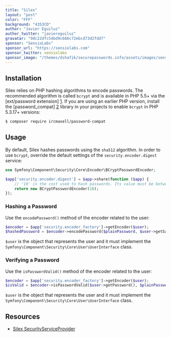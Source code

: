```yaml
---
title: "Silex"
layout: "post"
color: "FFF"
background: "4353CD"
author: "Javier Eguiluz"
author_twitter: "javiereguiluz"
gravatar: "9dc22dfc54bd9c666c72ebcd73d2fdd7"
sponsor: "SensioLabs"
sponsor_url: "https://sensiolabs.com"
sponsor_twitter: sensiolabs
sponsor_image: "/themes/dshafik/securepasswords.info/assets/images/sensiolabs.png"
---
```


## Installation

Silex relies on PHP hashing algorithms to encode passwords. The recommended
algorithm is called `bcrypt` and is available in PHP 5.5+ via the
[ext/password extension] [1]. If you are using an earlier PHP version, install
the [password_compat] [2] library in your projects to enable `bcrypt` in PHP
5.3.17+ versions:

```sh
$ composer require ircmaxell/password-compat
```

## Usage

By default, Silex hashes passwords using the `sha512` algorithm. In order to 
use `bcrypt`, override the default settings of the `security.encoder.digest`
service:

```php
use Symfony\Component\Security\Core\Encoder\BCryptPasswordEncoder;

$app['security.encoder.digest'] = $app->share(function ($app) {
    // '10' is the cost used to hash passwords. Its value must be between 4 and 31
    return new BCryptPasswordEncoder(10);
});
```

### Hashing a Password

Use the `encodePassword()` method of the encoder related to the user:

```php
$encoder = $app['security.encoder_factory']->getEncoder($user);
$hashedPassword = $encoder->encodePassword($plainPassword, $user->getSalt());
```

`$user` is the object that represents the user and it must implement the
`Symfony\Component\Security\Core\User\UserInterface` class.

### Verifying a Password

Use the `isPasswordValid()` method of the encoder related to the user:

```php
$encoder = $app['security.encoder_factory']->getEncoder($user);
$isValid = $encoder->isPasswordValid($user->getPassword(), $plainPassword, $user->getSalt());
```

`$user` is the object that represents the user and it must implement the
`Symfony\Component\Security\Core\User\UserInterface` class.

## Resources

* [Silex SecurityServiceProvider](http://silex.sensiolabs.org/doc/providers/security.html)

[1]: http://php.net/password
[2]: https://github.com/ircmaxell/password_compat
